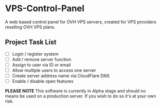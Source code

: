 # VPS-Control-Panel
A web based control panel for OVH VPS servers, created for VPS providers reselling OVH VPS plans.

## Project Task List
- [ ] Login / register system
- [ ] Add / remove server function
- [ ] Assign to user via ID or email
- [ ] Allow multiple users to access one server
- [ ] Create server address name via CloudFlare DNS
- [ ] Enable / disable open features

**PLEASE NOTE**
This software is currently in Alpha stage and should no means be used on a production server.
If you wish to do so it's at your own risk.
